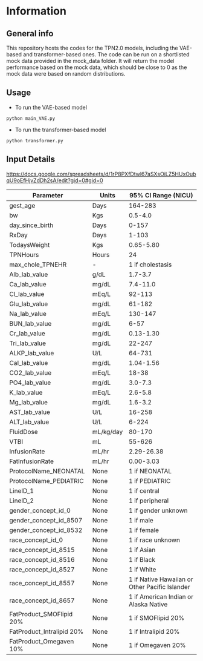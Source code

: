# Information

## General info
This repository hosts the codes for the TPN2.0 models, including the VAE-based and transformer-based ones. The code can be run on a shortlisted mock data provided in the mock_data folder. It will return the model performance based on the mock data, which should be close to 0 as the mock data were based on random distributions.

## Usage
- To run the VAE-based model
```
python main_VAE.py
```

- To run the transformer-based model
```
python transformer.py
```


## Input Details
https://docs.google.com/spreadsheets/d/1rP8PXfDtwl67aSXsOiLZ5HUxOubqU9oEfHjvZdDh2sA/edit?gid=0#gid=0

| Parameter                    | Units            | 95% CI Range (NICU) |
|------------------------------|------------------|--------------|
| gest_age                      | Days             |  164-283     |
| bw                            | Kgs              |  0.5-4.0     |
| day_since_birth               | Days             |  0-157     |
| RxDay                         | Days             |  1-103     |
| TodaysWeight                  | Kgs              |  0.65-5.80     |
| TPNHours                      | Hours            |   24  |
| max_chole_TPNEHR              | -                |  1 if cholestasis     |
| Alb_lab_value                 | g/dL             |  1.7-3.7     |
| Ca_lab_value                  | mg/dL            |  7.4-11.0     |
| Cl_lab_value                  | mEq/L            |  92-113     |
| Glu_lab_value                 | mg/dL            |  61-182     |
| Na_lab_value                  | mEq/L            |  130-147     |
| BUN_lab_value                 | mg/dL            |  6-57     |
| Cr_lab_value                  | mg/dL            |  0.13-1.30     |
| Tri_lab_value                 | mg/dL            |  22-247     |
| ALKP_lab_value                | U/L              |  64-731     |
| CaI_lab_value                 | mg/dL            |  1.04-1.56     |
| CO2_lab_value                 | mEq/L            |  18-38     |
| PO4_lab_value                 | mg/dL            |  3.0-7.3     |
| K_lab_value                   | mEq/L            |  2.6-5.8     |
| Mg_lab_value                  | mg/dL            |  1.6-3.2     |
| AST_lab_value                 | U/L              |  16-258     |
| ALT_lab_value                 | U/L              |  6-224     |
| FluidDose                     | mL/kg/day        |  80-170     |
| VTBI                          | mL               |  55-626     |
| InfusionRate                  | mL/hr            |  2.29-26.38     |
| FatInfusionRate               | mL/hr            |  0.00-3.03     |
| ProtocolName_NEONATAL         | None             |  1 if NEONATAL     |
| ProtocolName_PEDIATRIC        | None             |  1 if PEDIATRIC     |
| LineID_1                      | None             |  1 if central     |
| LineID_2                      | None             |  1 if peripheral     |
| gender_concept_id_0           | None             |  1 if gender unknown     |
| gender_concept_id_8507        | None             |  1 if male     |
| gender_concept_id_8532        | None             |  1 if female     |
| race_concept_id_0             | None             |  1 if race unknown     |
| race_concept_id_8515          | None             |  1 if Asian     |
| race_concept_id_8516          | None             |  1 if Black     |
| race_concept_id_8527          | None             |  1 if White     |
| race_concept_id_8557          | None             |  1 if Native Hawaiian or Other Pacific Islander   |
| race_concept_id_8657          | None             |  1 if American Indian or Alaska Native     |
| FatProduct_SMOFlipid 20%      | None             |  1 if SMOFlipid 20%     |
| FatProduct_Intralipid 20%     | None             |  1 if Intralipid 20%     |
| FatProduct_Omegaven 10%       | None             |  1 if Omegaven 20%     |


